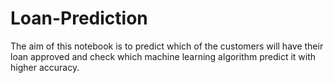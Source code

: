 # Loan-Prediction
The  aim of this notebook is to predict which of the customers will have their loan approved and check which machine learning algorithm predict it with higher accuracy.
